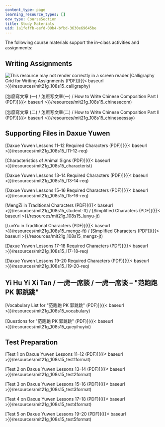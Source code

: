 ```yaml
---
content_type: page
learning_resource_types: []
ocw_type: CourseSection
title: Study Materials
uid: 1a1feffb-eefd-09b4-bfbd-3630e69645be
---
```


The following course materials support the in–class activities and assignments:

Writing Assignments
-------------------

![This resource may not render correctly in a screen reader.](/images/inacessible.gif)[Calligraphy Grid for Writing Assignments (PDF)]({{< baseurl >}}/resources/mit21g_108s15_calligraphy)

[怎麼寫文章 (一) / 怎麽写文章(一) / How to Write Chinese Composition Part I (PDF)]({{< baseurl >}}/resources/mit21g_108s15_chinesecom)

[怎麼寫文章 (二) / 怎麽写文章(二) / How to Write Chinese Composition Part II (PDF)]({{< baseurl >}}/resources/mit21g_108s15_chineseessay)

Supporting Files in Daxue Yuwen
-------------------------------

[Daxue Yuwen Lessons 11–12 Required Characters (PDF)]({{< baseurl >}}/resources/mit21g_108s15_l11-12-req)

[Characteristics of Animal Signs (PDF)]({{< baseurl >}}/resources/mit21g_108s15_characterist)

[Daxue Yuwen Lessons 13–14 Required Characters (PDF)]({{< baseurl >}}/resources/mit21g_108s15_l13-14-req)

[Daxue Yuwen Lessons 15–16 Required Characters (PDF)]({{< baseurl >}}/resources/mit21g_108s15_l15-16-req)

[MengZi in Traditional Characters (PDF)]({{< baseurl >}}/resources/mit21g_108s15_student-ft) / [Simplified Characters (PDF)]({{< baseurl >}}/resources/mit21g_108s15_lunyu-jt)

[LunYu in Traditional Characters (PDF)]({{< baseurl >}}/resources/mit21g_108s15_mengz-ft) / [Simplified Characters (PDF)]({{< baseurl >}}/resources/mit21g_108s15_mengz-jt)

[Daxue Yuwen Lessons 17–18 Required Characters (PDF)]({{< baseurl >}}/resources/mit21g_108s15_l17-18-req)

[Daxue Yuwen Lessons 19–20 Required Characters (PDF)]({{< baseurl >}}/resources/mit21g_108s15_l19-20-req)

Yi Hu Yi Xi Tan / 一虎一席談 / 一虎一席谈 – "范跑跑 PK 郭跳跳"
----------------------------------------------

[Vocabulary List for "范跑跑 PK 郭跳跳" (PDF)]({{< baseurl >}}/resources/mit21g_108s15_vocabulary)

[Questions for "范跑跑 PK 郭跳跳" (PDF)]({{< baseurl >}}/resources/mit21g_108s15_queyihuyixi)

Test Preparation
----------------

[Test 1 on Daxue Yuwen Lessons 11–12 (PDF)]({{< baseurl >}}/resources/mit21g_108s15_test1format)

[Test 2 on Daxue Yuwen Lessons 13–14 (PDF)]({{< baseurl >}}/resources/mit21g_108s15_test2format)

[Test 3 on Daxue Yuwen Lessons 15–16 (PDF)]({{< baseurl >}}/resources/mit21g_108s15_test3format)

[Test 4 on Daxue Yuwen Lessons 17–18 (PDF)]({{< baseurl >}}/resources/mit21g_108s15_test4format)

[Test 5 on Daxue Yuwen Lessons 19–20 (PDF)]({{< baseurl >}}/resources/mit21g_108s15_test5format)
